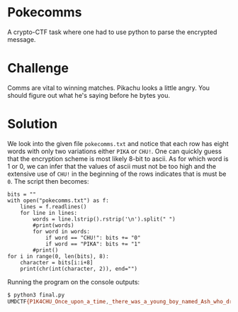 # Pokecomms
A crypto-CTF task where one had to use python to parse the encrypted message.

# Challenge
Comms are vital to winning matches. Pikachu looks a little angry. You should figure out what he's saying before he bytes you.

# Solution
We look into the given file `pokecomms.txt` and notice that each row has eight words with only two variations either `PIKA` or `CHU!`. One can quickly guess that 
the encryption scheme is most likely 8-bit to ascii. As for which word is 1 or 0, we can infer that the values of ascii must not be too high and the extensive use of `CHU!` in the beginning of the rows indicates that is must be `0`.
The script then becomes:

```python3 
bits = ""
with open("pokecomms.txt") as f:
	lines = f.readlines()
	for line in lines:
		words = line.lstrip().rstrip('\n').split(" ")
		#print(words)
		for word in words:
			if word == "CHU!": bits += "0"
			if word == "PIKA": bits += "1"
		#print()
for i in range(0, len(bits), 8):
    character = bits[i:i+8]
    print(chr(int(character, 2)), end="")
```

Running the program on the console outputs:
```bash
$ python3 final.py
UMDCTF{P1K4CHU_Once_upon_a_time,_there_was_a_young_boy_named_Ash_who_dreamed_of_becoming_the_world's_greatest_Pokemon_trainer._He_set_out_on_a_journey_with_his_trusty_Pokemon_partner,_Pikachu,_a_cute_and_powerful_electric-type_Pokemon._As_Ash_and_Pikachu_traveled_through_the_regions,_they_encountered_many_challenges_and_made_many_friends._But_they_also_faced_their_fair_share_of_enemies,_including_the_notorious_Team_Rocket,_who_were_always_trying_to_steal_Pikachu._Despite_the_odds_stacked_against_them,_Ash_and_Pikachu_never_gave_up._They_trained_hard_and_battled_even_harder,_always_looking_for_ways_to_improve_their_skills_and_strengthen_their_bond._And_along_the_way,_they_learned_valuable_lessons_about_friendship,_determination,_and_the_power_of_believing_in_oneself._Eventually,_Ash_and_Pikachu's_hard_work_paid_off._They_defeated_powerful_opponents,_earned_badges_from_Gym_Leaders,_and_even_competed_in_the_prestigious_Pokemon_League_tournaments._But_no_matter_how_many_victories_they_achieved,_Ash_and_Pikachu_never_forgot_where_they_came_from_or_the_importance_of_their_friendship._In_the_end,_Ash_and_Pikachu_became_a_legendary_team,_admired_by_Pokemon_trainers_around_the_world._And_although_their_journey_may_have_had_its_ups_and_downs,_they_always_knew_that_as_long_as_they_had_each_other,_they_could_overcome_any_obstacle_that_stood_in_their_way}
```
